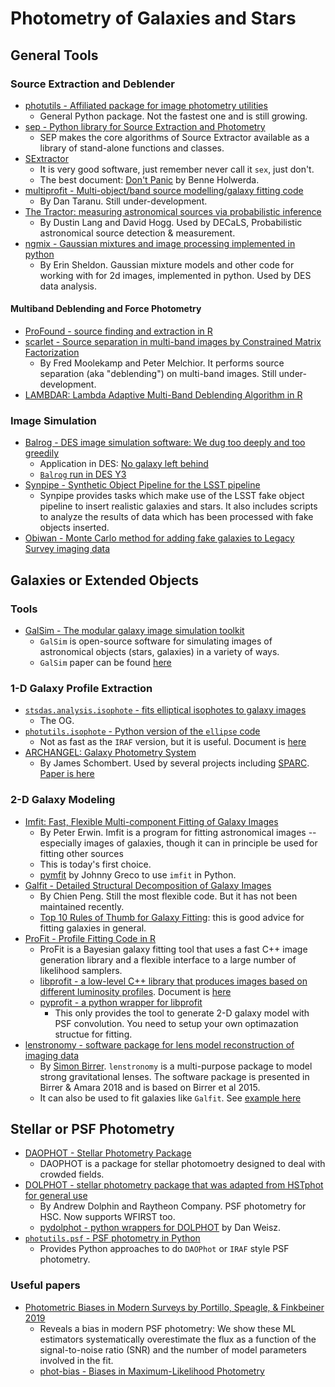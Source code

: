 # Photometry of Galaxies and Stars

## General Tools

### Source Extraction and Deblender

* [photutils - Affiliated package for image photometry utilities](https://github.com/astropy/photutils)
    * General Python package. Not the fastest one and is still growing.
* [sep - Python library for Source Extraction and Photometry](https://github.com/kbarbary/sep/blob/v1.0.x/docs/index.rst)
    * SEP makes the core algorithms of Source Extractor available as a library of stand-alone functions and classes.
* [SExtractor](http://www.astromatic.net/software/sextractor)
    * It is very good software, just remember never call it `sex`, just don't.
    * The best document: [Don't Panic](http://mensa.ast.uct.ac.za/~holwerda/SE/Welcome.html) by Benne Holwerda.
* [multiprofit - Multi-object/band source modelling/galaxy fitting code](https://github.com/lsst-dm/multiprofit)
    - By Dan Taranu. Still under-development.
* [The Tractor: measuring astronomical sources via probabilistic inference](https://github.com/dstndstn/tractor)
    * By Dustin Lang and David Hogg.  Used by DECaLS, Probabilistic astronomical source detection & measurement.
* [ngmix - Gaussian mixtures and image processing implemented in python](https://github.com/esheldon/ngmix)
    * By Erin Sheldon. Gaussian mixture models and other code for working with for 2d images, implemented in python. Used by DES data analysis.

#### Multiband Deblending and Force Photometry
* [ProFound - source finding and extraction in R](https://github.com/asgr/ProFound)
* [scarlet - Source separation in multi-band images by Constrained Matrix Factorization](https://github.com/fred3m/scarlet)
    - By Fred Moolekamp and Peter Melchior. It performs source separation (aka "deblending") on multi-band images. Still under-development.
* [LAMBDAR: Lambda Adaptive Multi-Band Deblending Algorithm in R](https://github.com/AngusWright/LAMBDAR)

### Image Simulation

* [Balrog - DES image simulation software: We dug too deeply and too greedily](https://github.com/emhuff/Balrog)
    - Application in DES: [No galaxy left behind](https://arxiv.org/abs/1507.08336)
    - [`Balrog` run in DES Y3](https://cdcvs.fnal.gov/redmine/projects/des/wiki/des_balrog_y3)
* [Synpipe - Synthetic Object Pipeline for the LSST pipeline](https://github.com/lsst/synpipe)
    - Synpipe provides tasks which make use of the LSST fake object pipeline to insert realistic galaxies and stars. It also includes scripts to analyze the results of data which has been processed with fake objects inserted.
* [Obiwan - Monte Carlo method for adding fake galaxies to Legacy Survey imaging data](https://obiwan.readthedocs.io/en/latest/)

## Galaxies or Extended Objects

### Tools

* [GalSim - The modular galaxy image simulation toolkit](https://github.com/GalSim-developers/GalSim)
    - `GalSim` is open-source software for simulating images of astronomical objects (stars, galaxies) in a variety of ways.
    - `GalSim` paper can be found [here](http://adsabs.harvard.edu/abs/2015A%26C....10..121R)

### 1-D Galaxy Profile Extraction

* [`stsdas.analysis.isophote` - fits elliptical isophotes to galaxy images](http://stsdas.stsci.edu/cgi-bin/gethelp.cgi?ellipse)
    - The OG.
* [`photutils.isophote` - Python version of the `ellipse` code](https://github.com/astropy/photutils/tree/master/photutils/isophote)
    - Not as fast as the `IRAF` version, but it is useful. Document is [here](https://photutils.readthedocs.io/en/stable/isophote.html)
* [ARCHANGEL: Galaxy Photometry System](http://abyss.uoregon.edu/~js/archangel/)
    - By James Schombert. Used by several projects including [SPARC](http://astroweb.cwru.edu/SPARC/). [Paper is here](https://arxiv.org/abs/astro-ph/0703646)

### 2-D Galaxy Modeling

* [Imfit: Fast, Flexible Multi-component Fitting of Galaxy Images](https://www.mpe.mpg.de/~erwin/code/imfit/)
    - By Peter Erwin. Imfit is a program for fitting astronomical images -- especially images of galaxies, though it can in principle be used for fitting other sources
    - This is today's first choice.
    - [pymfit](https://github.com/johnnygreco/pymfit) by Johnny Greco to use `imfit` in Python.
* [Galfit - Detailed Structural Decomposition of Galaxy Images](https://users.obs.carnegiescience.edu/peng/work/galfit/galfit.html)
    - By Chien Peng. Still the most flexible code. But it has not been maintained recently.
    - [Top 10 Rules of Thumb for Galaxy Fitting](https://users.obs.carnegiescience.edu/peng/work/galfit/TOP10.html): this is good advice for fitting galaxies in general.
* [ProFit - Profile Fitting Code in R](https://github.com/ICRAR/ProFit)
    - ProFit is a Bayesian galaxy fitting tool that uses a fast C++ image generation library and a flexible interface to a large number of likelihood samplers.
    - [libprofit - a low-level C++ library that produces images based on different luminosity profiles](https://github.com/ICRAR/libprofit). Document is [here](https://libprofit.readthedocs.io/en/latest/)
    - [pyprofit - a python wrapper for libprofit](https://github.com/ICRAR/pyprofit)
        * This only provides the tool to generate 2-D galaxy model with PSF convolution. You need to setup your own optimazation structue for fitting.
* [lenstronomy - software package for lens model reconstruction of imaging data](https://github.com/sibirrer/lenstronomy)
    - By [Simon Birrer](http://www.astro.ucla.edu/~sibirrer/). `lenstronomy` is a multi-purpose package to model strong gravitational lenses. The software package is presented in Birrer & Amara 2018 and is based on Birrer et al 2015.
    - It can also be used to fit galaxies like `Galfit`. See [example here](https://github.com/sibirrer/lenstronomy_extensions/blob/master/lenstronomy_extensions/Notebooks/galfitting.ipynb)

## Stellar or PSF Photometry

* [DAOPHOT - Stellar Photometry Package](http://www.star.bris.ac.uk/~mbt/daophot/)
    - DAOPHOT is a package for stellar photomoetry designed to deal with crowded fields.
* [DOLPHOT - stellar photometry package that was adapted from HSTphot for general use](http://americano.dolphinsim.com/dolphot/)
    - By Andrew Dolphin and Raytheon Company. PSF photometry for HSC. Now supports WFIRST too.
    - [pydolphot - python wrappers for DOLPHOT](https://github.com/dweisz/pydolphot) by Dan Weisz.
* [`photutils.psf` - PSF photometry in Python](https://photutils.readthedocs.io/en/stable/psf.html)
    - Provides Python approaches to do `DAOPhot` or `IRAF` style PSF photometry.

### Useful papers

* [Photometric Biases in Modern Surveys by Portillo, Speagle, & Finkbeiner 2019](https://arxiv.org/pdf/1902.02374.pdf)
    - Reveals a bias in modern PSF photometry: We show these ML estimators systematically overestimate the flux as a function of the signal-to-noise ratio (SNR) and the number of model parameters involved in the fit.
    - [phot-bias - Biases in Maximum-Likelihood Photometry](https://github.com/joshspeagle/phot_bias)
